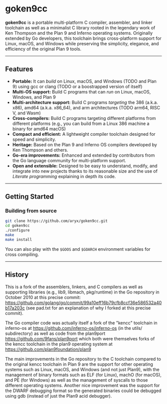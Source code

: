 # goken9cc

**goken9cc** is a portable multi-platform C compiler, assembler, and
linker toolchain as well as a minimalist C library rooted in the
legendary work of Ken Thompson and the Plan 9 and Inferno operating
systems. Originally extended by Go developers, this toolchain brings
cross-platform support for Linux, macOS, and Windows while preserving
the simplicity, elegance, and efficiency of the original Plan 9 tools.

---

## Features

- **Portable:**
  It can *build* on Linux, macOS, and Windows (TODO and Plan 9) using gcc or clang
  (TODO or a boostrapped version of itself)
- **Multi-OS support:** 
  Build C programs that can *run* on Linux, macOS, Windows, and Plan 9
- **Multi-architecture support:**
  Build C programs *targeting* the 386 (a.k.a. x86), amd64 (a.k.a. x86_64), and arm
  architectures (TODO arm64, RISC V, and Wasm)
- **Cross-compilers:**
  Build C programs targeting different platforms from different platforms
  (e.g., you can build from a Linux 386 machine a binary for amd64 macOS)
- **Compact and efficient:**
  A lightweight compiler toolchain designed for speed and simplicity.
- **Heritage:**
  Based on the Plan 9 and Inferno OS compilers developed by Ken Thompson and others.
- **Go-era improvements:**
  Enhanced and extended by contributors from the Go language community for
  multi-platform support.
- **Open and extensible:**
  Designed to be easy to understand, modify, and integrate into new projects
  thanks to its reasonable size and the use of *Literate programming* 
  explaining in depth its code.

---

## Getting Started

### Building from source

```bash
git clone https://github.com/aryx/goken9cc.git
cd goken9cc
./configure
make
make install
```

You can also play with the `$GOOS` and `$GOARCH` environment variables
for cross compiling.

---

## History

This is a fork of the assemblers, linkers, and C compilers
as well as supporting libraries (e.g., lib9, libmach, pkg/runtime)
in the Go repository in October 2010 at this precise commit:
https://github.com/golang/go/commit/99a10eff16b79cfb8ccf36e586532a40b17a203c
(see pad.txt for an explanation of why I forked at this precise commit).

The Go compiler code was actually itself a fork of the "kencc" toolchain in
inferno-os at https://github.com/inferno-os/inferno-os (in the utils/ subdirectory)
as well as code from the plan9port https://github.com/9fans/plan9port
which both were themselves forks of the kencc toolchain in the plan9 operating
system at https://github.com/plan9foundation/plan9

The main improvements in the Go repository to the C toolchain compared
to the original kencc toolchain in Plan 9 are the support for other
operating systems such as Linux, macOS, and Windows (and not just
Plan9), with the management of binary formats such as ELF (for Linux),
machO (for macOS), and PE (for Windows) as well as the management of
syscalls to those different operating systems. Another nice improvement
was the support for the DWARF debugging format so the generated binaries
could be debugged using gdb (instead of just the Plan9 acid debugger).
